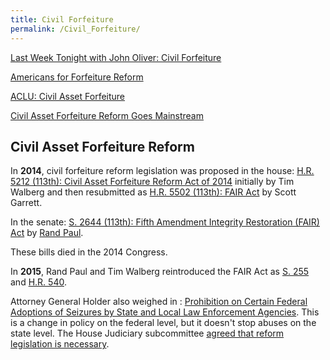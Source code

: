 ```yaml
---
title: Civil Forfeiture
permalink: /Civil_Forfeiture/
---
```


[Last Week Tonight with John Oliver: Civil Forfeiture](https://www.youtube.com/watch?v=3kEpZWGgJks)

[Americans for Forfeiture Reform](http://www.forfeiturereform.com/)

[ACLU: Civil Asset Forfeiture](https://www.aclu.org/criminal-law-reform/civil-asset-forfeiture)

[Civil Asset Forfeiture Reform Goes Mainstream](http://www.heritage.org/research/reports/2014/11/civil-asset-forfeiture-reform-goes-mainstream)

Civil Asset Forfeiture Reform
-----------------------------

In **2014**, civil forfeiture reform legislation was proposed in the house:
[H.R. 5212 (113th): Civil Asset Forfeiture Reform Act of 2014](https://www.govtrack.us/congress/bills/113/hr5212) initially by Tim Walberg and then resubmitted as [H.R. 5502 (113th): FAIR Act](https://www.govtrack.us/congress/bills/113/hr5502) by Scott Garrett.

In the senate:
[S. 2644 (113th): Fifth Amendment Integrity Restoration (FAIR) Act](https://www.govtrack.us/congress/bills/113/s2644) by [Rand Paul](http://www.washingtonpost.com/news/the-watch/wp/2014/07/25/rand-paul-introduces-bill-to-reform-civil-asset-forfeiture/).

These bills died in the 2014 Congress.

In **2015**, Rand Paul and Tim Walberg reintroduced the FAIR Act as [S. 255](https://www.govtrack.us/congress/bills/114/s255) and [H.R. 540](https://www.govtrack.us/congress/bills/114/hr540).

Attorney General Holder also weighed in : [Prohibition on Certain Federal Adoptions of Seizures by State and Local Law Enforcement Agencies](http://www.justice.gov/sites/default/files/opa/press-releases/attachments/2015/01/16/attorney_general_order_prohibiting_adoptions.pdf). This is a change in policy on the federal level, but it doesn't stop abuses on the state level. The House Judiciary subcommittee [agreed that reform legislation is necessary](http://www.washingtonpost.com/investigations/lawmakers-say-abuses-of-civil-asset-forfeiture-require-reform-legislation/2015/02/11/f5c27714-b21e-11e4-886b-c22184f27c35_story.html).
